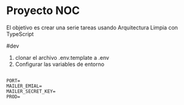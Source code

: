 # Proyecto NOC

El objetivo es crear una serie tareas usando Arquitectura Limpia con TypeScript

#dev

1. clonar el archivo .env.template a .env
2. Configurar las variables de entorno

```

PORT=
MAILER_EMIAL=
MAILER_SECRET_KEY=
PROD=
```